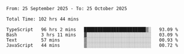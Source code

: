 <!--START_SECTION:waka-->

```abap
From: 25 September 2025 - To: 25 October 2025

Total Time: 102 hrs 44 mins

TypeScript   96 hrs 2 mins   ███████████████████████▒░   93.09 %
Bash         3 hrs 11 mins   ▓░░░░░░░░░░░░░░░░░░░░░░░░   03.09 %
Text         57 mins         ▒░░░░░░░░░░░░░░░░░░░░░░░░   00.93 %
JavaScript   44 mins         ▒░░░░░░░░░░░░░░░░░░░░░░░░   00.72 %
```

<!--END_SECTION:waka-->
